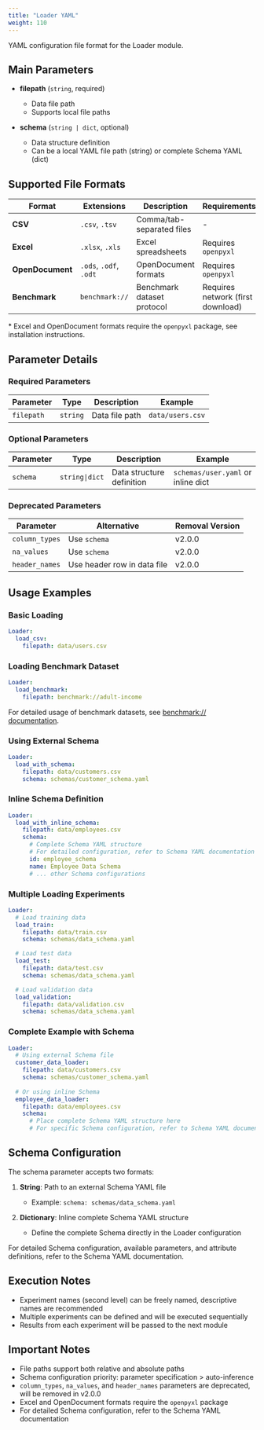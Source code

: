 ```yaml
---
title: "Loader YAML"
weight: 110
---
```


YAML configuration file format for the Loader module.

## Main Parameters

- **filepath** (`string`, required)
  - Data file path
  - Supports local file paths

- **schema** (`string | dict`, optional)
  - Data structure definition
  - Can be a local YAML file path (string) or complete Schema YAML (dict)

## Supported File Formats

| Format | Extensions | Description | Requirements |
|--------|------------|-------------|--------------|
| **CSV** | `.csv`, `.tsv` | Comma/tab-separated files | - |
| **Excel** | `.xlsx`, `.xls` | Excel spreadsheets | Requires `openpyxl` |
| **OpenDocument** | `.ods`, `.odf`, `.odt` | OpenDocument formats | Requires `openpyxl` |
| **Benchmark** | `benchmark://` | Benchmark dataset protocol | Requires network (first download) |

\* Excel and OpenDocument formats require the `openpyxl` package, see installation instructions.

## Parameter Details

### Required Parameters

| Parameter | Type | Description | Example |
|-----------|------|-------------|---------|
| `filepath` | `string` | Data file path | `data/users.csv` |

### Optional Parameters

| Parameter | Type | Description | Example |
|-----------|------|-------------|---------|
| `schema` | `string\|dict` | Data structure definition | `schemas/user.yaml` or inline dict |

### Deprecated Parameters

| Parameter | Alternative | Removal Version |
|-----------|-------------|-----------------|
| `column_types` | Use `schema` | v2.0.0 |
| `na_values` | Use `schema` | v2.0.0 |
| `header_names` | Use header row in data file | v2.0.0 |

## Usage Examples

### Basic Loading

```yaml
Loader:
  load_csv:
    filepath: data/users.csv
```

### Loading Benchmark Dataset

```yaml
Loader:
  load_benchmark:
    filepath: benchmark://adult-income
```

For detailed usage of benchmark datasets, see [benchmark:// documentation](benchmark-protocol).

### Using External Schema

```yaml
Loader:
  load_with_schema:
    filepath: data/customers.csv
    schema: schemas/customer_schema.yaml
```

### Inline Schema Definition

```yaml
Loader:
  load_with_inline_schema:
    filepath: data/employees.csv
    schema:
      # Complete Schema YAML structure
      # For detailed configuration, refer to Schema YAML documentation
      id: employee_schema
      name: Employee Data Schema
      # ... other Schema configurations
```

### Multiple Loading Experiments

```yaml
Loader:
  # Load training data
  load_train:
    filepath: data/train.csv
    schema: schemas/data_schema.yaml

  # Load test data
  load_test:
    filepath: data/test.csv
    schema: schemas/data_schema.yaml

  # Load validation data
  load_validation:
    filepath: data/validation.csv
    schema: schemas/data_schema.yaml
```

### Complete Example with Schema

```yaml
Loader:
  # Using external Schema file
  customer_data_loader:
    filepath: data/customers.csv
    schema: schemas/customer_schema.yaml
    
  # Or using inline Schema
  employee_data_loader:
    filepath: data/employees.csv
    schema:
      # Place complete Schema YAML structure here
      # For specific Schema configuration, refer to Schema YAML documentation
```

## Schema Configuration

The schema parameter accepts two formats:

1. **String**: Path to an external Schema YAML file
   - Example: `schema: schemas/data_schema.yaml`

2. **Dictionary**: Inline complete Schema YAML structure
   - Define the complete Schema directly in the Loader configuration

For detailed Schema configuration, available parameters, and attribute definitions, refer to the Schema YAML documentation.

## Execution Notes

- Experiment names (second level) can be freely named, descriptive names are recommended
- Multiple experiments can be defined and will be executed sequentially
- Results from each experiment will be passed to the next module

## Important Notes

- File paths support both relative and absolute paths
- Schema configuration priority: parameter specification > auto-inference
- `column_types`, `na_values`, and `header_names` parameters are deprecated, will be removed in v2.0.0
- Excel and OpenDocument formats require the `openpyxl` package
- For detailed Schema configuration, refer to the Schema YAML documentation